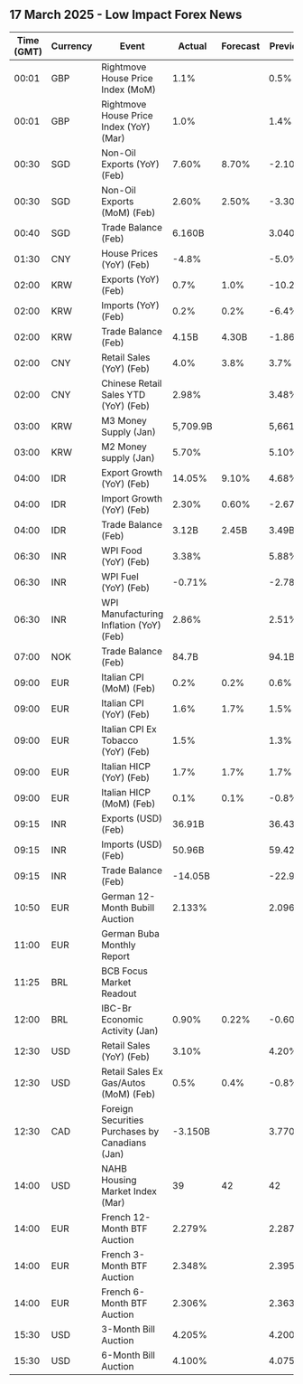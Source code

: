 ## 17 March 2025 - Low Impact Forex News

| Time (GMT) | Currency | Event | Actual | Forecast | Previous |
|------|----------|-------|--------|----------|----------|
| 00:01 | GBP | Rightmove House Price Index (MoM) | 1.1% |  | 0.5% |
| 00:01 | GBP | Rightmove House Price Index (YoY) (Mar) | 1.0% |  | 1.4% |
| 00:30 | SGD | Non-Oil Exports (YoY) (Feb) | 7.60% | 8.70% | -2.10% |
| 00:30 | SGD | Non-Oil Exports (MoM) (Feb) | 2.60% | 2.50% | -3.30% |
| 00:40 | SGD | Trade Balance (Feb) | 6.160B |  | 3.040B |
| 01:30 | CNY | House Prices (YoY) (Feb) | -4.8% |  | -5.0% |
| 02:00 | KRW | Exports (YoY) (Feb) | 0.7% | 1.0% | -10.2% |
| 02:00 | KRW | Imports (YoY) (Feb) | 0.2% | 0.2% | -6.4% |
| 02:00 | KRW | Trade Balance (Feb) | 4.15B | 4.30B | -1.86B |
| 02:00 | CNY | Retail Sales (YoY) (Feb) | 4.0% | 3.8% | 3.7% |
| 02:00 | CNY | Chinese Retail Sales YTD (YoY) (Feb) | 2.98% |  | 3.48% |
| 03:00 | KRW | M3 Money Supply (Jan) | 5,709.9B |  | 5,661.9B |
| 03:00 | KRW | M2 Money supply (Jan) | 5.70% |  | 5.10% |
| 04:00 | IDR | Export Growth (YoY) (Feb) | 14.05% | 9.10% | 4.68% |
| 04:00 | IDR | Import Growth (YoY) (Feb) | 2.30% | 0.60% | -2.67% |
| 04:00 | IDR | Trade Balance (Feb) | 3.12B | 2.45B | 3.49B |
| 06:30 | INR | WPI Food (YoY) (Feb) | 3.38% |  | 5.88% |
| 06:30 | INR | WPI Fuel (YoY) (Feb) | -0.71% |  | -2.78% |
| 06:30 | INR | WPI Manufacturing Inflation (YoY) (Feb) | 2.86% |  | 2.51% |
| 07:00 | NOK | Trade Balance (Feb) | 84.7B |  | 94.1B |
| 09:00 | EUR | Italian CPI (MoM) (Feb) | 0.2% | 0.2% | 0.6% |
| 09:00 | EUR | Italian CPI (YoY) (Feb) | 1.6% | 1.7% | 1.5% |
| 09:00 | EUR | Italian CPI Ex Tobacco (YoY) (Feb) | 1.5% |  | 1.3% |
| 09:00 | EUR | Italian HICP (YoY) (Feb) | 1.7% | 1.7% | 1.7% |
| 09:00 | EUR | Italian HICP (MoM) (Feb) | 0.1% | 0.1% | -0.8% |
| 09:15 | INR | Exports (USD) (Feb) | 36.91B |  | 36.43B |
| 09:15 | INR | Imports (USD) (Feb) | 50.96B |  | 59.42B |
| 09:15 | INR | Trade Balance (Feb) | -14.05B |  | -22.99B |
| 10:50 | EUR | German 12-Month Bubill Auction | 2.133% |  | 2.096% |
| 11:00 | EUR | German Buba Monthly Report |  |  |  |
| 11:25 | BRL | BCB Focus Market Readout |  |  |  |
| 12:00 | BRL | IBC-Br Economic Activity (Jan) | 0.90% | 0.22% | -0.60% |
| 12:30 | USD | Retail Sales (YoY) (Feb) | 3.10% |  | 4.20% |
| 12:30 | USD | Retail Sales Ex Gas/Autos (MoM) (Feb) | 0.5% | 0.4% | -0.8% |
| 12:30 | CAD | Foreign Securities Purchases by Canadians (Jan) | -3.150B |  | 3.770B |
| 14:00 | USD | NAHB Housing Market Index (Mar) | 39 | 42 | 42 |
| 14:00 | EUR | French 12-Month BTF Auction | 2.279% |  | 2.287% |
| 14:00 | EUR | French 3-Month BTF Auction | 2.348% |  | 2.395% |
| 14:00 | EUR | French 6-Month BTF Auction | 2.306% |  | 2.363% |
| 15:30 | USD | 3-Month Bill Auction | 4.205% |  | 4.200% |
| 15:30 | USD | 6-Month Bill Auction | 4.100% |  | 4.075% |
